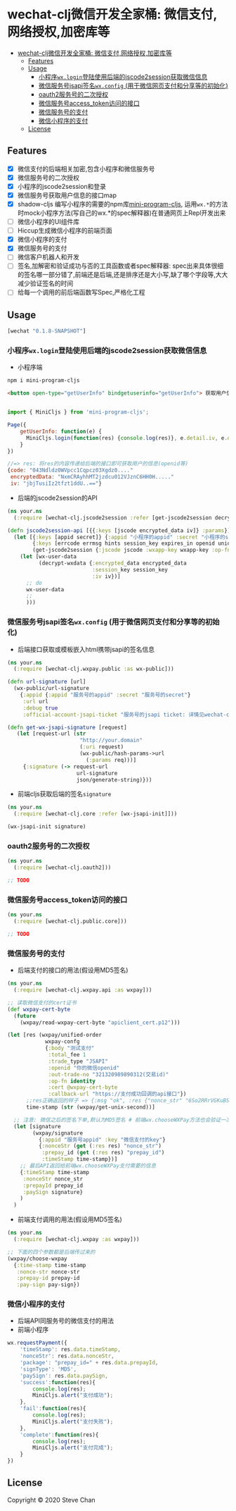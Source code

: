 # wechat-clj微信开发全家桶: 微信支付,网络授权,加密库等

- [wechat-clj微信开发全家桶: 微信支付,网络授权,加密库等](#wechat-clj%E5%BE%AE%E4%BF%A1%E5%BC%80%E5%8F%91%E5%85%A8%E5%AE%B6%E6%A1%B6-%E5%BE%AE%E4%BF%A1%E6%94%AF%E4%BB%98%E7%BD%91%E7%BB%9C%E6%8E%88%E6%9D%83%E5%8A%A0%E5%AF%86%E5%BA%93%E7%AD%89)
  - [Features](#features)
  - [Usage](#usage)
    - [小程序`wx.login`登陆使用后端的jscode2session获取微信信息](#%E5%B0%8F%E7%A8%8B%E5%BA%8Fwxlogin%E7%99%BB%E9%99%86%E4%BD%BF%E7%94%A8%E5%90%8E%E7%AB%AF%E7%9A%84jscode2session%E8%8E%B7%E5%8F%96%E5%BE%AE%E4%BF%A1%E4%BF%A1%E6%81%AF)
    - [微信服务号jsapi签名`wx.config` (用于微信网页支付和分享等的初始化)](#%E5%BE%AE%E4%BF%A1%E6%9C%8D%E5%8A%A1%E5%8F%B7jsapi%E7%AD%BE%E5%90%8Dwxconfig-%E7%94%A8%E4%BA%8E%E5%BE%AE%E4%BF%A1%E7%BD%91%E9%A1%B5%E6%94%AF%E4%BB%98%E5%92%8C%E5%88%86%E4%BA%AB%E7%AD%89%E7%9A%84%E5%88%9D%E5%A7%8B%E5%8C%96)
    - [oauth2服务号的二次授权](#oauth2%E6%9C%8D%E5%8A%A1%E5%8F%B7%E7%9A%84%E4%BA%8C%E6%AC%A1%E6%8E%88%E6%9D%83)
    - [微信服务号access_token访问的接口](#%E5%BE%AE%E4%BF%A1%E6%9C%8D%E5%8A%A1%E5%8F%B7access_token%E8%AE%BF%E9%97%AE%E7%9A%84%E6%8E%A5%E5%8F%A3)
    - [微信服务号的支付](#%E5%BE%AE%E4%BF%A1%E6%9C%8D%E5%8A%A1%E5%8F%B7%E7%9A%84%E6%94%AF%E4%BB%98)
    - [微信小程序的支付](#%E5%BE%AE%E4%BF%A1%E5%B0%8F%E7%A8%8B%E5%BA%8F%E7%9A%84%E6%94%AF%E4%BB%98)
  - [License](#license)

## Features

* [x] 微信支付的后端相关加密,包含小程序和微信服务号
* [x] 微信服务号的二次授权
* [x] 小程序的jscode2session和登录
* [x] 微信服务号获取用户信息的接口map
* [x] shadow-cljs 编写小程序的需要的npm库[mini-program-cljs](https://github.com/chanshunli/wechat-clj/tree/master/mini-program-cljs), 运用`wx.*`的方法时mock小程序方法(写自己的wx.*的spec解释器)在普通网页上Repl开发出来
* [ ] 微信小程序的UI组件库
* [ ] Hiccup生成微信小程序的前端页面
* [x] 微信小程序的支付
* [x] 微信服务号的支付
* [ ] 微信客户机器人和开发
* [ ] 签名,加解密和验证成功与否的工具函数或者spec解释器: spec出来具体很细的签名哪一部分错了,前端还是后端,还是排序还是大小写,缺了哪个字段等,大大减少验证签名的时间
* [ ] 给每一个调用的前后端函数写Spec,严格化工程

## Usage

```clojure
[wechat "0.1.8-SNAPSHOT"]
```

### 小程序`wx.login`登陆使用后端的jscode2session获取微信信息

* 小程序端

``` bash
npm i mini-program-cljs
```

``` html
<button open-type="getUserInfo" bindgetuserinfo="getUserInfo"> 获取用户信息登陆</button>
```

```js

import { MiniCljs } from 'mini-program-cljs';

Page({
    getUserInfo: function(e) {
      MiniCljs.login(function(res) {console.log(res)}, e.detail.iv, e.detail.encryptedData)
    }
})

//=> res: 将res的内容传递给后端的接口即可获取用户的信息(openid等)
{code: "043Ndldz0WVpcc1Cqpcz03Xgdz0...."
 encryptedData: "NxmCRAyhhMT2jzdcu012VJznC6HH0H....."
 iv: "jbjTusiIz2tfzt1ddU..=="}

```
* 后端的jscode2session的API

```clojure
(ns your.ns
  (:require [wechat-clj.jscode2session :refer [get-jscode2session decrypt-wxdata]]))

(defn jscode2session-api [{{:keys [jscode encrypted_data iv]} :params}]
  (let [{:keys [appid secret]} {:appid "小程序的appid" :secret "小程序的secret"}
        {:keys [errcode errmsg hints session_key expires_in openid unionid]}
        (get-jscode2session {:jscode jscode :wxapp-key wxapp-key :op-fn #(identity %)})]
    (let [wx-user-data
          (decrypt-wxdata {:encrypted_data encrypted_data
                           :session_key session_key
                           :iv iv})]
      ;; do
      wx-user-data
      ;;
      )))
```

### 微信服务号jsapi签名`wx.config` (用于微信网页支付和分享等的初始化)
* 后端接口获取或模板嵌入html携带jsapi的签名信息

```clojure
(ns your.ns
  (:require [wechat-clj.wxpay.public :as wx-public]))

(defn url-signature [url]
  (wx-public/url-signature
    {:appid {:appid "服务号的appid" :secret "服务号的secret"}
     :url url
     :debug true
     :official-account-jsapi-ticket "服务号的jsapi ticket: 详情见wechat-clj.public.core的文档"}))

(defn get-wx-jsapi-signature [request]
   (let [request-url (str
                       "http://your.domain"
                       (:uri request)
                       (wx-public/hash-params->url
                         (:params req)))]
     {:signature (-> request-url
                      url-signature
                      json/generate-string)}))
```
* 前端cljs获取后端的签名`signature`

```clojure
(ns your.ns
  (:require [wechat-clj.core :refer [wx-jsapi-init]]))

(wx-jsapi-init signature)

```

### oauth2服务号的二次授权

``` clojure
(ns your.ns
  (:require [wechat-clj.oauth2]))

;; TODO

```
### 微信服务号access_token访问的接口

``` clojure
(ns your.ns
  (:require [wechat-clj.public.core]))

;; TODO
```

### 微信服务号的支付

* 后端支付的接口的用法(假设用MD5签名)

``` clojure
(ns your.ns
  (:require [wechat-clj.wxpay.api :as wxpay]))

;; 读取微信支付的cert证书
(def wxpay-cert-byte
  (future
    (wxpay/read-wxpay-cert-byte "apiclient_cert.p12")))

(let [res (wxpay/unified-order
            wxpay-confg
            {:body "测试支付"
             :total_fee 1
             :trade_type "JSAPI"
             :openid "你的微信openid"
             :out-trade-no "321320989890312(交易id)"
             :op-fn identity
             :cert @wxpay-cert-byte
             :callback-url "https://支付成功回调的api接口"})
      ;;res正确返回的样子 => {:msg "ok", :res {"nonce_str" "6So2RRrVGKuBSxxxx", "code_url" "weixin://wxpay/bizpayurl?pr=2KEuxxx", "appid" "wxcxxxxx1121", "sign" "B4ACAE399E2307252xxxxx11", "trade_type" "JSAPI", "return_msg" "OK", "result_code" "SUCCESS", "mch_id" "13125434531", "return_code" "SUCCESS", "prepay_id" "wx022007560531243142423317900"}, :out_trade_no "aasdas321312asdds3123"}
      time-stamp (str (wxpay/get-unix-second))]

  ;; 注意: 微信之后的签名下单,默认为MD5签名 # 前端wx.chooseWXPay方法也会验证一次后端的签名是否一致
  (let [signature
        (wxpay/signature
          {:appid "服务号appid" :key "微信支付的key"}
          {:nonceStr (get (:res res) "nonce_str")
           :prepay_id (get (:res res) "prepay_id")
           :timeStamp time-stamp})]
    ;; 最后API返回给前端wx.chooseWXPay支付需要的信息
    {:timeStamp time-stamp
     :nonceStr nonce_str
     :prepayId prepay_id
     :paySign signature}
    )
  )

```

* 前端支付调用的用法(假设用MD5签名)

```clojure
(ns your.ns
  (:require [wechat-clj.wxpay :as wxpay]))

;; 下面的四个参数都是后端传过来的
(wxpay/choose-wxpay
  {:time-stamp time-stamp
   :nonce-str nonce-str
   :prepay-id prepay-id
   :pay-sign pay-sign})

```

### 微信小程序的支付
* 后端API同服务号的微信支付的用法
* 前端小程序
```js
wx.requestPayment({
    'timeStamp': res.data.timeStamp,
    'nonceStr': res.data.nonceStr,
    'package': "prepay_id=" + res.data.prepayId,
    'signType': 'MD5',
    'paySign': res.data.paySign,
    'success':function(res){
        console.log(res);
        MiniCljs.alert("支付成功");
    },
    'fail':function(res){
        console.log(res);
        MiniCljs.alert("支付失败");
    },
    'complete':function(res){
        console.log(res);
        MiniCljs.alert("支付完成");
    }
})
```
## License

Copyright © 2020 Steve Chan
